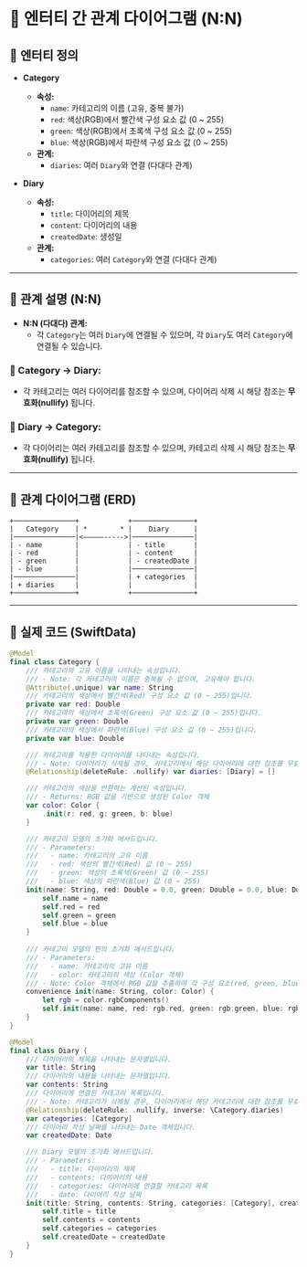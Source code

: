 # 📌 엔터티 간 관계 다이어그램 (N:N)

## 🔷 엔터티 정의
- **Category**
  - **속성:**
    - `name`: 카테고리의 이름 (고유, 중복 불가)
    - `red`: 색상(RGB)에서 빨간색 구성 요소 값 (0 ~ 255)
    - `green`: 색상(RGB)에서 초록색 구성 요소 값 (0 ~ 255)
    - `blue`: 색상(RGB)에서 파란색 구성 요소 값 (0 ~ 255)
  - **관계:**
    - `diaries`: 여러 `Diary`와 연결 (다대다 관계)

- **Diary**
  - **속성:**
    - `title`: 다이어리의 제목
    - `content`: 다이어리의 내용
    - `createdDate`: 생성일
  - **관계:**
    - `categories`: 여러 `Category`와 연결 (다대다 관계)

---

## 🔷 관계 설명 (N:N)
- **N:N (다대다) 관계:**
  - 각 `Category`는 여러 `Diary`에 연결될 수 있으며, 각 `Diary`도 여러 `Category`에 연결될 수 있습니다.

### 📌 Category → Diary:
- 각 카테고리는 여러 다이어리를 참조할 수 있으며, 다이어리 삭제 시 해당 참조는 **무효화(nullify)** 됩니다.

### 📌 Diary → Category:
- 각 다이어리는 여러 카테고리를 참조할 수 있으며, 카테고리 삭제 시 해당 참조는 **무효화(nullify)** 됩니다.

---

## 🔷 관계 다이어그램 (ERD)

```mermaid
+───────────────+            +───────────────+
|   Category    | *        * |    Diary      |
|───────────────|<–––––----->|───────────────|
| - name        |            | - title       |
| - red         |            | - content     |
| - green       |            | - createdDate |
| - blue        |            |───────────────|
|───────────────|            | + categories  |
| + diaries     |            |               |
+───────────────+            +───────────────+
```


---

## 🔷 실제 코드 (SwiftData)

```swift
@Model
final class Category {
    /// 카테고리의 고유 이름을 나타내는 속성입니다.
    /// - Note: 각 카테고리의 이름은 중복될 수 없으며, 고유해야 합니다.
    @Attribute(.unique) var name: String
    /// 카테고리의 색상에서 빨간색(Red) 구성 요소 값 (0 ~ 255)입니다.
    private var red: Double
    /// 카테고리의 색상에서 초록색(Green) 구성 요소 값 (0 ~ 255)입니다.
    private var green: Double
    /// 카테고리의 색상에서 파란색(Blue) 구성 요소 값 (0 ~ 255)입니다.
    private var blue: Double

    /// 카테고리를 적용한 다이어리를 나타내는 속성입니다.
    /// - Note: 다이어리가 삭제될 경우, 카테고리에서 해당 다이어리에 대한 참조를 무효화합니다. (nullify)
    @Relationship(deleteRule: .nullify) var diaries: [Diary] = []

    /// 카테고리의 색상을 반환하는 계산된 속성입니다.
    /// - Returns: RGB 값을 기반으로 생성된 Color 객체
    var color: Color {
        .init(r: red, g: green, b: blue)
    }

    /// 카테고리 모델의 초기화 메서드입니다.
    /// - Parameters:
    ///   - name: 카테고리의 고유 이름
    ///   - red: 색상의 빨간색(Red) 값 (0 ~ 255)
    ///   - green: 색상의 초록색(Green) 값 (0 ~ 255)
    ///   - blue: 색상의 파란색(Blue) 값 (0 ~ 255)
    init(name: String, red: Double = 0.0, green: Double = 0.0, blue: Double = 0.0) {
        self.name = name
        self.red = red
        self.green = green
        self.blue = blue
    }
    
    /// 카테고리 모델의 편의 초기화 메서드입니다.
    /// - Parameters:
    ///   - name: 카테고리의 고유 이름
    ///   - color: 카테고리의 색상 (Color 객체)
    /// - Note: Color 객체에서 RGB 값을 추출하여 각 구성 요소(red, green, blue)로 설정됩니다.
    convenience init(name: String, color: Color) {
        let rgb = color.rgbComponents()
        self.init(name: name, red: rgb.red, green: rgb.green, blue: rgb.blue)
    }
}

@Model
final class Diary {
    /// 다이어리의 제목을 나타내는 문자열입니다.
    var title: String
    /// 다이어리의 내용을 나타내는 문자열입니다.
    var contents: String
    /// 다이어리에 연결된 카테고리 목록입니다.
    /// - Note: 카테고리가 삭제될 경우, 다이어리에서 해당 카테고리에 대한 참조를 무효화합니다. (nullify)
    @Relationship(deleteRule: .nullify, inverse: \Category.diaries)
    var categories: [Category]
    /// 다이어리 작성 날짜를 나타내는 Date 객체입니다.
    var createdDate: Date

    /// Diary 모델의 초기화 메서드입니다.
    /// - Parameters:
    ///   - title: 다이어리의 제목
    ///   - contents: 다이어리의 내용
    ///   - categories: 다이어리에 연결할 카테고리 목록
    ///   - date: 다이어리 작성 날짜
    init(title: String, contents: String, categories: [Category], createdDate: Date = .now) {
        self.title = title
        self.contents = contents
        self.categories = categories
        self.createdDate = createdDate
    }
}
```
